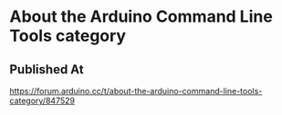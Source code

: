 # About the Arduino Command Line Tools category

## Published At

https://forum.arduino.cc/t/about-the-arduino-command-line-tools-category/847529
